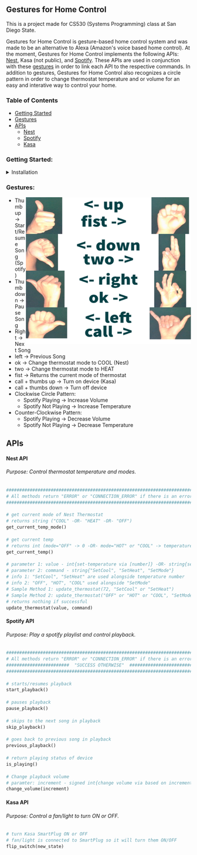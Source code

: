 ## Gestures for Home Control

This is a project made for CS530 (Systems Programming) class at San Diego State.  

Gestures for Home Control is gesture-based home control system and was made to be an alternative to Alexa (Amazon's voice based home control). At the moment, Gestures for Home Control implements the following APIs: [Nest](https://developers.google.com/nest/device-access), Kasa (not public), and [Spotify](https://developer.spotify.com/documentation/web-api/). These APIs are used in conjunction with these [gestures](#gestures) in order to link each API to the respective commands. In addition to gestures, Gestures for Home Control also recognizes a circle pattern in order to change thermostat temperature and or volume for an easy and interative way to control your home. 


### Table of Contents
- [Getting Started](#getting-started)
- [Gestures](#gestures)
- [APIs](#apis)
    - [Nest](#nest-api)
    - [Spotify](#spotify-api)
    - [Kasa](#kasa-api)

### Getting Started:
<details><summary>Installation</summary>
<p>  
#### 1. Git:  
Make sure you have Git installed on your computer. Follow [these steps](https://github.com/git-guides/install-git) if you don't have Git already.  
```shell
# make sure you are in a directory that you want to put the project in
# make a copy of the repository on your computer
git clone https://github.com/Zracano/Gesture-Recognition
```

#### 2. Creating an environment:  
[Instructions to install conda](https://conda.io/projects/conda/en/latest/user-guide/install/index.html)  

The file **environment.yml** describes the python version and various dependencies with specific version numbers. 
To activate the environment perform the following in your command line:  
```shell
# creates the environment from the specifications file (only needs to be done once)
conda env create -f environment.yml
# activates the environment which (may need to be done each time you restart the terminal
conda activate GestureRecognition
# list all dependencies for that environment
conda env list
```
#### 3. Open nest_secrets.py, spotify_secrets.py, and kasa_secrets.py to add your API tokens and login.  
#### 4. Make sure you have your camera turned on and applications have permission to use it.  
#### 5. Run in terminal
```shell
python gesture_detection_main.py 
```
#### 6. Finally use any of the following gestures to control your Home.  

</p>
</details>

### Gestures:  
<img src="Gestures.png" align="right" width="450" height="400" />  

- Thumb up   &#8594; Start/Resume Song (Spotify)  
- Thumb down &#8594; Pause Song  
- Right      &#8594; Next Song  
- left       &#8594; Previous Song  
- ok 	     &#8594; Change thermostat mode to COOL (Nest)  
- two        &#8594; Change thermostat mode to HEAT  
- fist       &#8594; Returns the current mode of thermostat  
- call + thumbs up   &#8594; Turn on device (Kasa)  
- call + thumbs down &#8594; Turn off device  
- Clockwise Circle Pattern:
    - Spotify Playing &#8594; Increase Volume  
    - Spotify Not Playing  &#8594; Increase Temperature  
- Counter-Clockwise Pattern:  
    - Spotify Playing &#8594; Decrease Volume  
    - Spotify Not Playing &#8594; Decrease Temperature  

## APIs

#### Nest API
###### Purpose: Control thermostat temperature and modes.
```python
#########################################################################
# All methods return "ERROR" or "CONNECTION_ERROR" if there is an error #
#########################################################################

# get current mode of Nest Thermostat 
# returns string ("COOL" -OR- "HEAT" -OR- "OFF")
get_current_temp_mode()

# get current temp 
# returns int (mode="OFF" -> 0 -OR- mode="HOT" or "COOL" -> temperature)
get_current_temp()

# parameter 1: value - int{set-temperature via [number]} -OR- string{set-mode via ["OFF", "HOT", "COOL"]}
# parameter 2: command - string{"SetCool", "SetHeat", "SetMode"}
# info 1: "SetCool", "SetHeat" are used alongside temperature number
# info 2: "OFF", "HOT", "COOL" used alongside "SetMode"
# Sample Method 1: update_thermostat(72, "SetCool" or "SetHeat")
# Sample Method 2: update_thermostat("OFF" or "HOT" or "COOL", "SetMode")
# returns nothing if successful
update_thermostat(value, command)
```

#### Spotify API
###### Purpose: Play a spotify playlist and control playback.  
```python
#########################################################################
# All methods return "ERROR" or "CONNECTION_ERROR" if there is an error #
########################  "SUCCESS OTHERWISE"  ##########################
#########################################################################

# starts/resumes playback
start_playback()
    
# pauses playback
pause_playback()

# skips to the next song in playback
skip_playback()

# goes back to previous song in playback
previous_playback()

# return playing status of device
is_playing()

# Change playback volume 
# paramter: increment - signed int{change volume via based on increment value}
change_volume(increment)
```

#### Kasa API
###### Purpose: Control a fan/light to turn ON or OFF.  
```python
# turn Kasa SmartPlug ON or OFF
# fan/light is connected to SmartPlug so it will turn them ON/OFF
flip_switch(new_state)
```